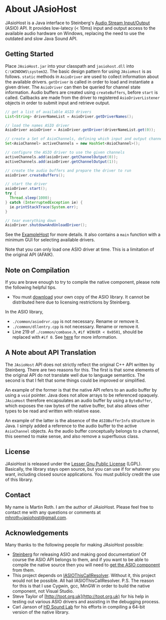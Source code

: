 # About JAsioHost
JAsioHost is a Java interface to Steinberg's [Audio Stream Input/Output](http://en.wikipedia.org/wiki/Audio_Stream_Input/Output) (ASIO) API. It provides low-latecy (< 10ms) input and output access to the available audio hardware on Windows, replacing the need to use the outdated and slow Java Sound API.

## Getting Started
Place `JAsioHost.jar` into your classpath and `jasiohost.dll` into `C:\WINDOWS\system32`. The basic design pattern for using `JAsioHost` is as follows. `static` methods in `AsioDriver` are used to collect information about the available drivers. `getDriver` is called in order to load and instantiate a given driver. The `AsioDriver` can then be queried for channel state information. Audio buffers are created using `createBuffers`, before `start` is called. Callbacks are made from the driver to registered `AsioDriverListener` objects in order to submit input and retrieve output.

```Java
// get a list of available ASIO drivers
List<String> driverNameList = AsioDriver.getDriverNames();

// load the names ASIO driver
AsioDriver asioDriver = AsioDriver.getDriver(driverNameList.get(0));

// create a Set of AsioChannels, defining which input and output channels will be used
Set<AsioChannel> activeChannels = new HashSet<AsioChannel>();

// configure the ASIO driver to use the given channels
activeChannels.add(asioDriver.getChannelOutput(0));
activeChannels.add(asioDriver.getChannelOutput(1));

// create the audio buffers and prepare the driver to run
asioDriver.createBuffers();

// start the driver
asioDriver.start();
try {
  Thread.sleep(1000);
} catch (InterruptedException ie) {
  ie.printStackTrace(System.err);
}

// tear everything down
AsioDriver.shutdownAndUnloadDriver();
```

See the [ExampleHost](https://github.com/mhroth/jasiohost/blob/master/src/com/synthbot/jasiohost/ExampleHost.java) for more details. It also contains a `main` function with a minimum GUI for selecting available drivers.

Note that you can only load one ASIO driver at time. This is a limitation of the original API (AFAIK).


## Note on Compilation
If you are brave enough to try to compile the native component, please note the following helpful tips.

* You must [download](http://www.steinberg.net/en/company/developer.html) your own copy of the ASIO library. It cannot be distributed here due to licensing restrictions by Steinberg.

In the ASIO library,
* `./common/asiodrvr.cpp` is not necessary. Rename or remove it.
* `./common/dllentry.cpp` is not necessary. Rename or remove it.
* Line 219 of `./common/combase.h`, `#if WINVER < 0x0501`, should be replaced with `#if 0`. See [here](http://osdir.com/ml/audio.portaudio.devel/2006-09/msg00058.html) for more information.


## A Note about API Translation
The `JAsioHost` API does not strictly reflect the original C++ API written by Steinberg. There are two reasons for this. The first is that some elements of the original API do not translate well due to language semantics. The second is that I felt that some things could be improved or simplified.

An example of the former is that the native API refers to an audio buffer by using a `void` pointer. Java does not allow arrays to be referenced opaquely. `JAsioHost` therefore encapsulates an audio buffer by using a `ByteBuffer`, which exposes the raw bytes of the native buffer, but also allows other types to be read and written with relative ease.

An example of the latter is the absence of the `ASIOBufferInfo` structure in Java. I simply added a reference to the audio buffer to the active `AsioChannel` objects. As the audio buffer conceptually belongs to a channel, this seemed to make sense, and also remove a superfluous class.


## License
JAsioHost is released under the [Lesser Gnu Public License](http://www.gnu.org/licenses/lgpl.html) (LGPL). Basically, the library stays open source, but you can use if for whatever you want, including closed source applications. You must publicly credit the use of this library.


## Contact
My name is Martin Roth. I am the author of JAsioHost. Please feel free to contact me with any questions or comments at [mhroth+jasiohost@gmail.com](mailto:mhroth+jasiohost@gmail.com).


## Acknowledgements
Many thanks to the following people for making JAsioHost possible:
* [Steinberg](http://www.steinberg.net/en/home.html) for releasing ASIO and making good documentation! Of course the ASIO API belongs to them, and if you want to be able to compile the native source then you will need to [get the ASIO component](http://www.steinberg.net/en/company/3rd_party_developer.html) from them.
* This project depends on [IASIOThisCallResolver](http://www.audiomulch.com/~rossb/code/calliasio/). Without it, this project would not be possible. All hail IASIOThisCallResolver. P.S. The reason for this is that I use Cygwin, gcc, MinGW in order to build the native component, not Visual Studio.
* Steve Taylor of [http://toot.org.uk](http://toot.org.uk) for his help in testing out various ASIO drivers and assisting in the debugging process.
* Carl Janson of [HD Sound Lab](hdsoundlab.com) for his efforts in compiling a 64-bit version of the native library.